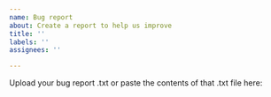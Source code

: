 ```yaml
---
name: Bug report
about: Create a report to help us improve
title: ''
labels: ''
assignees: ''

---
```


Upload your bug report .txt or paste the contents of that .txt file here:









